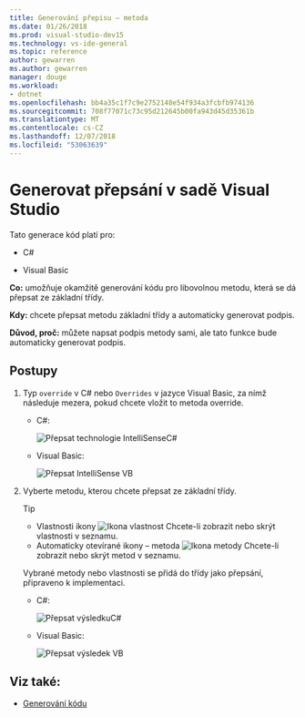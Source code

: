 ```yaml
---
title: Generování přepisu – metoda
ms.date: 01/26/2018
ms.prod: visual-studio-dev15
ms.technology: vs-ide-general
ms.topic: reference
author: gewarren
ms.author: gewarren
manager: douge
ms.workload:
- dotnet
ms.openlocfilehash: bb4a35c1f7c9e2752148e54f934a3fcbfb974136
ms.sourcegitcommit: 708f77071c73c95d212645b00fa943d45d35361b
ms.translationtype: MT
ms.contentlocale: cs-CZ
ms.lasthandoff: 12/07/2018
ms.locfileid: "53063639"
---
```

# <a name="generate-an-override-in-visual-studio"></a>Generovat přepsání v sadě Visual Studio

Tato generace kód platí pro:

- C#

- Visual Basic

**Co:** umožňuje okamžitě generování kódu pro libovolnou metodu, která se dá přepsat ze základní třídy.

**Kdy:** chcete přepsat metodu základní třídy a automaticky generovat podpis.

**Důvod, proč:** můžete napsat podpis metody sami, ale tato funkce bude automaticky generovat podpis.

## <a name="how-to"></a>Postupy

1. Typ `override` v C# nebo `Overrides` v jazyce Visual Basic, za nímž následuje mezera, pokud chcete vložit to metoda override.

   - C#:

      ![Přepsat technologie IntelliSenseC#](media/override-intellisense-cs.png)

   - Visual Basic:

      ![Přepsat IntelliSense VB](media/override-intellisense-vb.png)

2. Vyberte metodu, kterou chcete přepsat ze základní třídy.

   > [!TIP]
   > - Vlastnosti ikony ![Ikona vlastnost](media/override-property-cs.png) Chcete-li zobrazit nebo skrýt vlastnosti v seznamu.
   > - Automaticky otevírané ikony – metoda ![Ikona metody](media/override-method-cs.png) Chcete-li zobrazit nebo skrýt metod v seznamu.

   Vybrané metody nebo vlastnosti se přidá do třídy jako přepsání, připraveno k implementaci.

   - C#:

       ![Přepsat výsledkuC#](media/override-result-cs.png)

   - Visual Basic:

       ![Přepsat výsledek VB](media/override-result-vb.png)

## <a name="see-also"></a>Viz také:

- [Generování kódu](../code-generation-in-visual-studio.md)